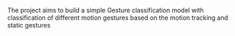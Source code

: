 The project aims to build a simple Gesture classification model with classification of different motion gestures based on the motion tracking and static gestures
